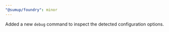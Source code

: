 ```yaml
---
"@sumup/foundry": minor
---
```


Added a new `debug` command to inspect the detected configuration options.
